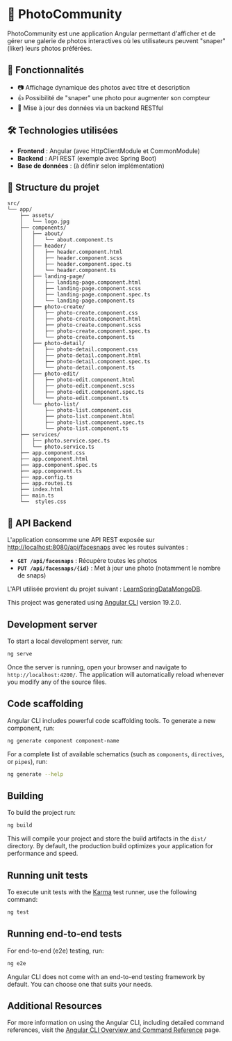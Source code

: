 # 📸 PhotoCommunity

PhotoCommunity est une application Angular permettant d'afficher et de gérer une galerie de photos interactives où les utilisateurs peuvent "snaper" (liker) leurs photos préférées.

## 🚀 Fonctionnalités

- 📷 Affichage dynamique des photos avec titre et description
- 👍 Possibilité de "snaper" une photo pour augmenter son compteur
- 🔄 Mise à jour des données via un backend RESTful

## 🛠️ Technologies utilisées

- **Frontend** : Angular (avec HttpClientModule et CommonModule)
- **Backend** : API REST (exemple avec Spring Boot)
- **Base de données** : (à définir selon implémentation)

## 📂 Structure du projet
```
src/
└── app/
    ├── assets/
    │   └── logo.jpg
    ├── components/
    │   ├── about/
    │   │   └── about.component.ts
    │   ├── header/
    │   │   ├── header.component.html
    │   │   ├── header.component.scss
    │   │   ├── header.component.spec.ts
    │   │   └── header.component.ts
    │   ├── landing-page/
    │   │   ├── landing-page.component.html
    │   │   ├── landing-page.component.scss
    │   │   ├── landing-page.component.spec.ts
    │   │   └── landing-page.component.ts
    │   ├── photo-create/
    │   │   ├── photo-create.component.css
    │   │   ├── photo-create.component.html
    │   │   ├── photo-create.component.scss
    │   │   ├── photo-create.component.spec.ts
    │   │   └── photo-create.component.ts
    │   ├── photo-detail/
    │   │   ├── photo-detail.component.css
    │   │   ├── photo-detail.component.html
    │   │   ├── photo-detail.component.spec.ts
    │   │   └── photo-detail.component.ts
    │   ├── photo-edit/
    │   │   ├── photo-edit.component.html
    │   │   ├── photo-edit.component.scss
    │   │   ├── photo-edit.component.spec.ts
    │   │   └── photo-edit.component.ts
    │   └── photo-list/
    │       ├── photo-list.component.css
    │       ├── photo-list.component.html
    │       ├── photo-list.component.spec.ts
    │       └── photo-list.component.ts
    ├── services/
    │   ├── photo.service.spec.ts
    │   └── photo.service.ts
    ├── app.component.css
    ├── app.component.html
    ├── app.component.spec.ts
    ├── app.component.ts
    ├── app.config.ts
    ├── app.routes.ts
    ├── index.html
    ├── main.ts
    └──  styles.css
```

## 🔧 API Backend

L'application consomme une API REST exposée sur [http://localhost:8080/api/facesnaps](http://localhost:8080/api/facesnaps) avec les routes suivantes :

- **`GET /api/facesnaps`** : Récupère toutes les photos  
- **`PUT /api/facesnaps/{id}`** : Met à jour une photo (notamment le nombre de snaps)  

L'API utilisée provient du projet suivant : [LearnSpringDataMongoDB](https://github.com/HamCam203/LearnSpringDataMongoDB).


This project was generated using [Angular CLI](https://github.com/angular/angular-cli) version 19.2.0.

## Development server

To start a local development server, run:

```bash
ng serve
```

Once the server is running, open your browser and navigate to `http://localhost:4200/`. The application will automatically reload whenever you modify any of the source files.

## Code scaffolding

Angular CLI includes powerful code scaffolding tools. To generate a new component, run:

```bash
ng generate component component-name
```

For a complete list of available schematics (such as `components`, `directives`, or `pipes`), run:

```bash
ng generate --help
```

## Building

To build the project run:

```bash
ng build
```

This will compile your project and store the build artifacts in the `dist/` directory. By default, the production build optimizes your application for performance and speed.

## Running unit tests

To execute unit tests with the [Karma](https://karma-runner.github.io) test runner, use the following command:

```bash
ng test
```

## Running end-to-end tests

For end-to-end (e2e) testing, run:

```bash
ng e2e
```

Angular CLI does not come with an end-to-end testing framework by default. You can choose one that suits your needs.

## Additional Resources

For more information on using the Angular CLI, including detailed command references, visit the [Angular CLI Overview and Command Reference](https://angular.dev/tools/cli) page.
